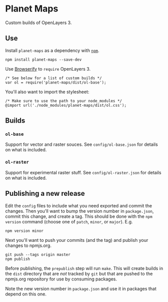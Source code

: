 # Planet Maps

Custom builds of OpenLayers 3.

## Use

Install `planet-maps` as a dependency with [`npm`](http://nodejs.org/).

    npm install planet-maps --save-dev

Use [Browserify](http://browserify.org/) to `require` OpenLayers 3.

    /* See below for a list of custom builds */
    var ol = require('planet-maps/dist/ol-base');

You'll also want to import the stylesheet:

    /* Make sure to use the path to your node_modules */
    @import url('./node_modules/planet-maps/dist/ol.css');

## Builds

### `ol-base`

Support for vector and raster souces.  See `config/ol-base.json` for details on what is included.

### `ol-raster`

Support for experimental raster stuff.  See `config/ol-raster.json` for details on what is included.

## Publishing a new release

Edit the `config` files to include what you need exported and commit the changes.  Then you'll want to bump the version number in `package.json`, commit this change, and create a tag.  This should be done with the `npm version` command (choose one of `patch`, `minor`, or `major`).  E.g.

    npm version minor

Next you'll want to push your commits (and the tag) and publish your changes to npmjs.org.

    git push --tags origin master
    npm publish

Before publishing, the `prepublish` step will run `make`.  This will create builds in the `dist` directory that are *not* tracked by `git` but that are pushed to the npmjs.org repository for use by consuming packages.

Note the new version number in `package.json` and use it in packages that depend on this one.
